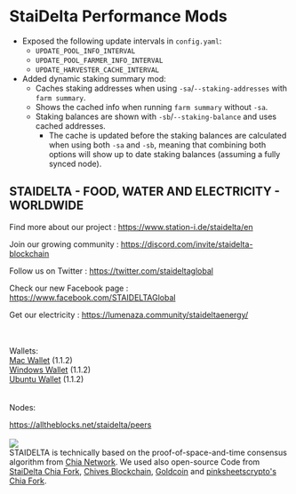 # StaiDelta Performance Mods

- Exposed the following update intervals in `config.yaml`:
  - `UPDATE_POOL_INFO_INTERVAL`
  - `UPDATE_POOL_FARMER_INFO_INTERVAL`
  - `UPDATE_HARVESTER_CACHE_INTERVAL`
- Added dynamic staking summary mod:
  - Caches staking addresses when using `-sa`/`--staking-addresses` with `farm summary`.
  - Shows the cached info when running `farm summary` without `-sa`.
  - Staking balances are shown with `-sb`/`--staking-balance` and uses cached addresses.
    - The cache is updated before the staking balances are calculated when using both `-sa` and `-sb`, meaning that combining both options will show up to date staking balances (assuming a fully synced node).

<p id="station"></p>
<h2>STAIDELTA - FOOD, WATER AND ELECTRICITY - WORLDWIDE</h2>

Find more about our project : https://www.station-i.de/staidelta/en

Join our growing community : https://discord.com/invite/staidelta-blockchain

Follow us on Twitter : https://twitter.com/staideltaglobal

Check our new Facebook page : https://www.facebook.com/STAIDELTAGlobal

Get our electricity : https://lumenaza.community/staideltaenergy/


<br><br>
Wallets:<br>
<a href="https://github.com/STATION-I/staidelta-blockchain/releases/download/1.1.2/StaiDelta-1.1.2.dmg">Mac Wallet</a> (1.1.2)<br>
<a href="https://github.com/STATION-I/staidelta-blockchain/releases/download/1.1.2/StaiDeltaSetup-1.1.2.exe">Windows Wallet</a> (1.1.2)<br>
<a href="https://github.com/STATION-I/staidelta-blockchain/releases/download/1.1.2/staidelta-blockchain_1.1.2_amd64.deb">Ubuntu Wallet</a> (1.1.2)<br>
<br><br>
Nodes:

<a href="https://alltheblocks.net/staidelta/peers">https://alltheblocks.net/staidelta/peers</a><br><br>
<img src="https://www.station-i.de/wp-content/uploads/2016/07/sw_zuweso_iguru_station-i_gruen.jpg"/>
<br>
STAIDELTA is technically based on the proof-of-space-and-time consensus algorithm from <a href="https://github.com/Chia-Network/chia-blockchain/">Chia Network</a>. We used also open-source Code from <a href="https://github.com/STATION-I/staidelta-blockchain">StaiDelta Chia Fork</a>, <a href="https://github.com/HiveProject2021/chives-blockchain">Chives Blockchain</a>, <a href="https://github.com/Gold-Coin-Network/goldcoin-blockchain">Goldcoin</a> and <a href="https://github.com/pinksheetscrypto/covid-blockchain">pinksheetscrypto's Chia Fork</a>.
